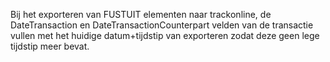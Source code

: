 Bij het exporteren van FUSTUIT elementen naar trackonline, de DateTransaction en DateTransactionCounterpart velden van de transactie vullen met het huidige datum+tijdstip van exporteren zodat deze geen lege tijdstip meer bevat.
